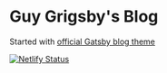 # Guy Grigsby's Blog
Started with [official Gatsby blog theme](https://www.npmjs.com/package/gatsby-theme-blog)

[![Netlify Status](https://api.netlify.com/api/v1/badges/1bc09577-a380-464d-9ac6-7c07e1abfca2/deploy-status)](https://app.netlify.com/sites/suspicious-noyce-d5c06b/deploys)

